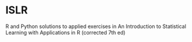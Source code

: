 # ISLR
R and Python solutions to applied exercises in An Introduction to Statistical Learning with Applications in R (corrected 7th ed)
